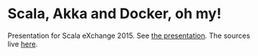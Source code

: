 # Scala, Akka and Docker, oh my!

Presentation for Scala eXchange 2015. See [the presentation](http://www.tecnoguru.com/scala-akka-docker). The sources live [here](tree/gh-pages/).
